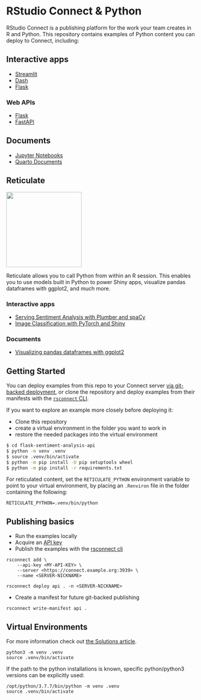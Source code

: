 # RStudio Connect & Python

RStudio Connect is a publishing platform for the work your team creates in R and Python.
This repository contains examples of Python content you can deploy to Connect, including:

## Interactive apps

- [Streamlit](./streamlit-income-share/README.md)
- [Dash](dash-app/README.md)
- [Flask](flask-sentiment-analysis-app/README.md)

### Web APIs

- [Flask](./flask-sentiment-analysis-api/README.md)
- [FastAPI](./fastapi-stock/README.md)

## Documents

- [Jupyter Notebooks](./jupyter-interactive-visualization/README.md)
- [Quarto Documents](./quarto-lightbox/README.md)

## Reticulate

<a href="https://rstudio.github.io/reticulate/">
  <img src="reticulated_python.png" width="200">
</a>

Reticulate allows you to call Python from within an R session.
This enables you to use models built in Python to power Shiny apps, visualize pandas dataframes with ggplot2, and much more.

### Interactive apps

- [Serving Sentiment Analysis with Plumber and spaCy](./sentiment-analysis/README.md)
- [Image Classification with PyTorch and Shiny](./image-classifier/README.md)

### Documents

- [Visualizing pandas dataframes with ggplot2](./rmarkdown-notebook/README.md)

## Getting Started

You can deploy examples from this repo to your Connect server [via git-backed deployment](https://docs.rstudio.com/connect/user/git-backed/), or clone the repository and deploy examples from their manifests with the [`rsconnect` CLI](https://docs.rstudio.com/rsconnect-python/).

If you want to explore an example more closely before deploying it:

* Clone this repository
* create a virtual environment in the folder you want to work in
* restore the needed packages into the virtual environment

```bash
$ cd flask-sentiment-analysis-api
$ python -m venv .venv
$ source .venv/bin/activate
$ python -m pip install -U pip setuptools wheel
$ python -m pip install -r requirements.txt
```

For reticulated content, set the `RETICULATE_PYTHON` environment variable to point to your virtual environment, by placing an `.Renviron` file in the folder containing the following:

```
RETICULATE_PYTHON=.venv/bin/python
```

## Publishing basics

* Run the examples locally
* Acquire an [API key](https://docs.rstudio.com/connect/user/api-keys/) 
* Publish the examples with the [rsconnect cli](https://github.com/rstudio/rsconnect-python)

```
rsconnect add \
    --api-key <MY-API-KEY> \
    --server <https://connect.example.org:3939> \
    --name <SERVER-NICKNAME>
```

```
rsconnect deploy api . -n <SERVER-NICKNAME>
```

* Create a manifest for future git-backed publishing

```
rsconnect write-manifest api .
```

## Virtual Environments 

For more information check out [the Solutions article](https://solutions.rstudio.com/python/minimum-viable-python/installing-packages/). 

```
python3 -m venv .venv
source .venv/bin/activate
```

If the path to the python installations is known, specific python/python3 versions can be explicitly used: 

```
/opt/python/3.7.7/bin/python -m venv .venv
source .venv/bin/activate
```

